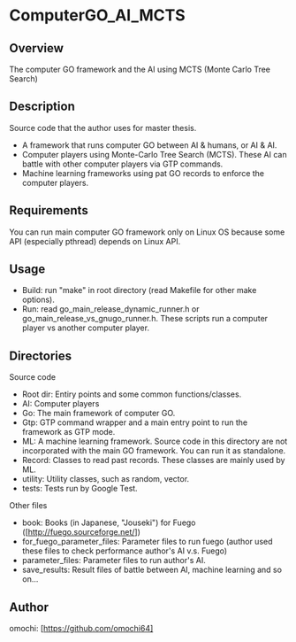 ComputerGO_AI_MCTS
====

## Overview

The computer GO framework and the AI using MCTS (Monte Carlo Tree Search) 

## Description
Source code that the author uses for master thesis.

* A framework that runs computer GO between AI &amp; humans, or AI &amp; AI.
* Computer players using Monte-Carlo Tree Search (MCTS). These AI can battle with other computer players via GTP commands.
* Machine learning frameworks using pat GO records to enforce the computer players.

## Requirements
You can run main computer GO framework only on Linux OS because some API (especially pthread) depends on Linux API.

## Usage
* Build: run "make" in root directory (read Makefile for other make options).
* Run: read go_main_release_dynamic_runner.h or go_main_release_vs_gnugo_runner.h. These scripts run a computer player vs another computer player.

## Directories

Source code

* Root dir: Entiry points and some common functions/classes. 
* AI: Computer players 
* Go: The main framework of computer GO.
* Gtp: GTP command wrapper and a main entry point to run the framework as GTP mode. 
* ML: A machine learning framework. Source code in this directory are not incorporated with the main GO framework. You can run it as standalone.
* Record: Classes to read past records. These classes are mainly used by ML.
* utility: Utility classes, such as random, vector.
* tests: Tests run by Google Test.

Other files

* book: Books (in Japanese, "Jouseki") for Fuego ([http://fuego.sourceforge.net/])
* for_fuego_parameter_files: Parameter files to run fuego (author used these files to check performance author's AI v.s. Fuego)
* parameter_files: Parameter files to run author's AI.
* save_results: Result files of battle between AI, machine learning and so on... 

## Author
omochi: [https://github.com/omochi64]
